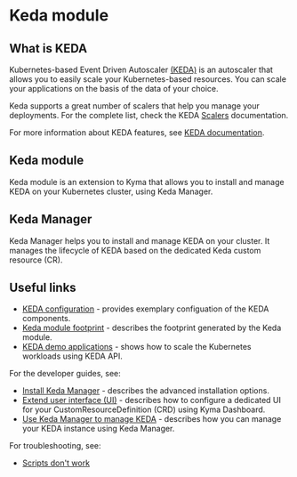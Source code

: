 # Keda module

## What is KEDA

Kubernetes-based Event Driven Autoscaler [(KEDA)](https://keda.sh/) is an autoscaler that allows you to easily scale your Kubernetes-based resources. You can scale your applications on the basis of the data of your choice.

Keda supports a great number of scalers that help you manage your deployments. For the complete list, check the KEDA [Scalers](https://keda.sh/docs/scalers/) documentation.

For more information about KEDA features, see [KEDA documentation](https://keda.sh/docs).

## Keda module

Keda module is an extension to Kyma that allows you to install and manage KEDA on your Kubernetes cluster, using Keda Manager.

## Keda Manager

Keda Manager helps you to install and manage KEDA on your cluster. It manages the lifecycle of KEDA based on the dedicated Keda custom resource (CR).

## Useful links
- [KEDA configuration](01-20-configuration.md) - provides exemplary configuation of the KEDA components.
- [Keda module footprint](04-10-footprint.md) - describes the footprint generated by the Keda module.
- [KEDA demo applications](04-20-demo-applications.md) - shows how to scale the Kubernetes workloads using KEDA API.

For the developer guides, see:
- [Install Keda Manager](../contributor/01-10-installation.md) - describes the advanced installation options.
- [Extend user interface (UI)](../contributor/01-20-extend-ui.md) - describes how to configure a dedicated UI for your CustomResourceDefinition (CRD) using Kyma Dashboard. 
- [Use Keda Manager to manage KEDA](../contributor/02-10-management.md) - describes how you can manage your KEDA instance using Keda Manager.

For troubleshooting, see:
- [Scripts don't work](../contributor/03-10-scripts-not-working.md)